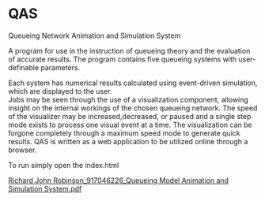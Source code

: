 # QAS
Queueing Network Animation and Simulation System

A program for use in the instruction of queueing theory and the evaluation of accurate results. 
The program contains five queueing systems with user-definable parameters. 

Each system has numerical results calculated using event-driven simulation, which are displayed to the user.  
Jobs may be seen through the use of a visualization component, allowing insight on the internal workings of the chosen queueing network. The speed of the visualizer may be increased,decreased, or paused and a single step mode exists to process one visual event at a time. The visualization can be forgone completely through a maximum speed mode to generate quick results. QAS is written as a web application to be utilized online through a browser.

To run simply open the index.html

[Richard John Robinson_917046226_Queueing Model Animation and Simulation System.pdf](https://github.com/R-Robins/QAS/files/9590616/Richard.John.Robinson_917046226_Queueing.Model.Animation.and.Simulation.System.pdf)
